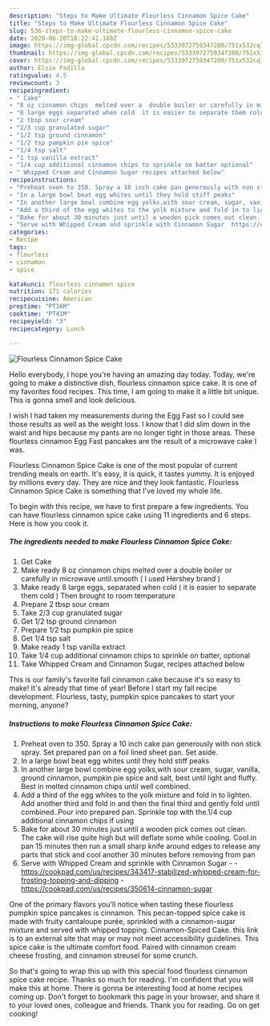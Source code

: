 ```yaml
---
description: "Steps to Make Ultimate Flourless Cinnamon Spice Cake"
title: "Steps to Make Ultimate Flourless Cinnamon Spice Cake"
slug: 536-steps-to-make-ultimate-flourless-cinnamon-spice-cake
date: 2020-06-20T18:22:41.180Z
image: https://img-global.cpcdn.com/recipes/5333972759347200/751x532cq70/flourless-cinnamon-spice-cake-recipe-main-photo.jpg
thumbnail: https://img-global.cpcdn.com/recipes/5333972759347200/751x532cq70/flourless-cinnamon-spice-cake-recipe-main-photo.jpg
cover: https://img-global.cpcdn.com/recipes/5333972759347200/751x532cq70/flourless-cinnamon-spice-cake-recipe-main-photo.jpg
author: Elsie Padilla
ratingvalue: 4.5
reviewcount: 3
recipeingredient:
- " Cake"
- "8 oz cinnamon chips  melted over a  double boiler or carefully in microwave untilsmooth  I used Hershey brand "
- "8 large eggs separated when cold  it is easier to separate them cold  Then brought to room temperature"
- "2 tbsp sour cream"
- "2/3 cup granulated sugar"
- "1/2 tsp ground cinnamon"
- "1/2 tsp pumpkin pie spice"
- "1/4 tsp salt"
- "1 tsp vanilla extract"
- "1/4 cup additional cinnamon chips to sprinkle on batter optional"
- " Whipped Cream and Cinnamon Sugar recipes attached below"
recipeinstructions:
- "Preheat oven to 350. Spray a 10 inch cake pan generously with non stick spray. Set prepared pan on a foil lined sheet pan. Set aside."
- "In a large bowl beat egg whites until they hold stiff peaks"
- "In another large bowl combine egg yolks,with sour cream, sugar, vanilla, ground cinnamon, pumpkin pie spice and salt, best until light and fluffy. Best in  melted cinnamon chips until well combined."
- "Add a third of the egg whites to the yolk mixture and fold in to lighten. Add another third and fold in and then the final third and gently fold until combined..Pour into prepared pan. Sprinkle top with the.1/4 cup additional cinnamon chips if using"
- "Bake for about 30 minutes just until a wooden pick comes out clean. The cake will rise quite high but will deflate some while cooling. Cool.in pan 15 minutes then run a small sharp knife around edges to release any parts that stick and cool another 30 minutes before removing from pan"
- "Serve with Whipped Cream and sprinkle with Cinnamon Sugar  https://cookpad.com/us/recipes/343417-stabilized-whipped-cream-for-frosting-topping-and-dipping https://cookpad.com/us/recipes/350614-cinnamon-sugar"
categories:
- Recipe
tags:
- flourless
- cinnamon
- spice

katakunci: flourless cinnamon spice 
nutrition: 171 calories
recipecuisine: American
preptime: "PT16M"
cooktime: "PT41M"
recipeyield: "3"
recipecategory: Lunch

---
```



![Flourless Cinnamon Spice Cake](https://img-global.cpcdn.com/recipes/5333972759347200/751x532cq70/flourless-cinnamon-spice-cake-recipe-main-photo.jpg)

Hello everybody, I hope you're having an amazing day today. Today, we're going to make a distinctive dish, flourless cinnamon spice cake. It is one of my favorites food recipes. This time, I am going to make it a little bit unique. This is gonna smell and look delicious.

I wish I had taken my measurements during the Egg Fast so I could see those results as well as the weight loss. I know that I did slim down in the waist and hips because my pants are no longer tight in those areas. These flourless cinnamon Egg Fast pancakes are the result of a microwave cake I was.

Flourless Cinnamon Spice Cake is one of the most popular of current trending meals on earth. It's easy, it is quick, it tastes yummy. It is enjoyed by millions every day. They are nice and they look fantastic. Flourless Cinnamon Spice Cake is something that I've loved my whole life.


To begin with this recipe, we have to first prepare a few ingredients. You can have flourless cinnamon spice cake using 11 ingredients and 6 steps. Here is how you cook it.

<!--inarticleads1-->

##### The ingredients needed to make Flourless Cinnamon Spice Cake:

1. Get  Cake
1. Make ready 8 oz cinnamon chips  melted over a  double boiler or carefully in microwave until.smooth ( I used Hershey brand )
1. Make ready 8 large eggs, separated when cold ( it is easier to separate them cold ) Then brought to room temperature
1. Prepare 2 tbsp sour cream
1. Take 2/3 cup granulated sugar
1. Get 1/2 tsp ground cinnamon
1. Prepare 1/2 tsp pumpkin pie spice
1. Get 1/4 tsp salt
1. Make ready 1 tsp vanilla extract
1. Take 1/4 cup additional cinnamon chips to sprinkle on batter, optional
1. Take  Whipped Cream and Cinnamon Sugar, recipes attached below


This is our family&#39;s favorite fall cinnamon cake because it&#39;s so easy to make! It&#39;s already that time of year! Before I start my fall recipe development. Flourless, tasty, pumpkin spice pancakes to start your morning, anyone? 

<!--inarticleads2-->

##### Instructions to make Flourless Cinnamon Spice Cake:

1. Preheat oven to 350. Spray a 10 inch cake pan generously with non stick spray. Set prepared pan on a foil lined sheet pan. Set aside.
1. In a large bowl beat egg whites until they hold stiff peaks
1. In another large bowl combine egg yolks,with sour cream, sugar, vanilla, ground cinnamon, pumpkin pie spice and salt, best until light and fluffy. Best in  melted cinnamon chips until well combined.
1. Add a third of the egg whites to the yolk mixture and fold in to lighten. Add another third and fold in and then the final third and gently fold until combined..Pour into prepared pan. Sprinkle top with the.1/4 cup additional cinnamon chips if using
1. Bake for about 30 minutes just until a wooden pick comes out clean. The cake will rise quite high but will deflate some while cooling. Cool.in pan 15 minutes then run a small sharp knife around edges to release any parts that stick and cool another 30 minutes before removing from pan
1. Serve with Whipped Cream and sprinkle with Cinnamon Sugar -  - https://cookpad.com/us/recipes/343417-stabilized-whipped-cream-for-frosting-topping-and-dipping - https://cookpad.com/us/recipes/350614-cinnamon-sugar


One of the primary flavors you&#39;ll notice when tasting these flourless pumpkin spice pancakes is cinnamon. This pecan-topped spice cake is made with fruity cantaloupe purée, sprinkled with a cinnamon-sugar mixture and served with whipped topping. Cinnamon-Spiced Cake. this link is to an external site that may or may not meet accessibility guidelines. This spice cake is the ultimate comfort food. Paired with cinnamon cream cheese frosting, and cinnamon streusel for some crunch. 

So that's going to wrap this up with this special food flourless cinnamon spice cake recipe. Thanks so much for reading. I'm confident that you will make this at home. There is gonna be interesting food at home recipes coming up. Don't forget to bookmark this page in your browser, and share it to your loved ones, colleague and friends. Thank you for reading. Go on get cooking!
